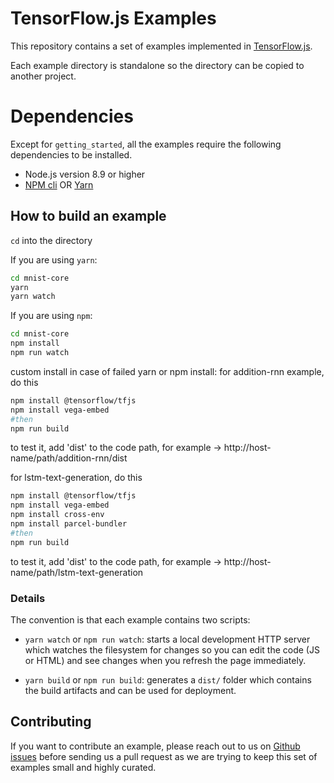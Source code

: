 # TensorFlow.js Examples

This repository contains a set of examples implemented in
[TensorFlow.js](http://js.tensorflow.org).

Each example directory is standalone so the directory can be copied
to another project.

# Dependencies

Except for `getting_started`, all the examples require the following dependencies to be installed.

 - Node.js version 8.9 or higher
 - [NPM cli](https://docs.npmjs.com/cli/npm) OR [Yarn](https://yarnpkg.com/en/)


## How to build an example
`cd` into the directory

If you are using `yarn`:

```sh
cd mnist-core
yarn
yarn watch
```

If you are using `npm`:
```sh
cd mnist-core
npm install
npm run watch
```

custom install in case of failed yarn or npm install:
for addition-rnn example, do this

```sh
npm install @tensorflow/tfjs
npm install vega-embed
#then
npm run build
```
to test it, add 'dist' to the code path, for example -> http://host-name/path/addition-rnn/dist

for lstm-text-generation, do this

```sh
npm install @tensorflow/tfjs
npm install vega-embed
npm install cross-env
npm install parcel-bundler
#then 
npm run build
```
to test it, add 'dist' to the code path, for example -> http://host-name/path/lstm-text-generation

### Details

The convention is that each example contains two scripts:

- `yarn watch` or `npm run watch`: starts a local development HTTP server which watches the
filesystem for changes so you can edit the code (JS or HTML) and see changes when you refresh the page immediately.

- `yarn build` or `npm run build`: generates a `dist/` folder which contains the build artifacts and
can be used for deployment.

## Contributing

If you want to contribute an example, please reach out to us on
[Github issues](https://github.com/tensorflow/tfjs-examples/issues)
before sending us a pull request as we are trying to keep this set of examples
small and highly curated.
